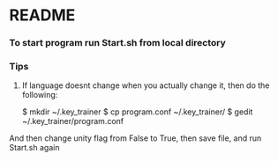 # README #

### To start program run Start.sh from local directory ####

### Tips ###
1) If language doesnt change when you actually change it, then do the following:


    $ mkdir ~/.key_trainer
    $ cp program.conf ~/.key_trainer/
    $ gedit ~/.key_trainer/program.conf


 And then change unity flag from False to True, then save file, and run Start.sh again